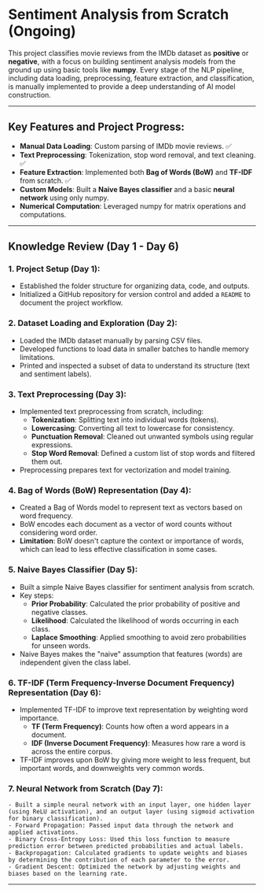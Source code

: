 # **Sentiment Analysis from Scratch** (Ongoing)

This project classifies movie reviews from the IMDb dataset as **positive** or **negative**, with a focus on building sentiment analysis models from the ground up using basic tools like **numpy**. Every stage of the NLP pipeline, including data loading, preprocessing, feature extraction, and classification, is manually implemented to provide a deep understanding of AI model construction.

---

## **Key Features and Project Progress:** 
- **Manual Data Loading**: Custom parsing of IMDb movie reviews. ✅
- **Text Preprocessing**: Tokenization, stop word removal, and text cleaning. ✅
- **Feature Extraction**: Implemented both **Bag of Words (BoW)** and **TF-IDF** from scratch. ✅
- **Custom Models**: Built a **Naive Bayes classifier** and a basic **neural network** using only numpy.
- **Numerical Computation**: Leveraged numpy for matrix operations and computations.

---
## Knowledge Review (Day 1 - Day 6) 

### 1. **Project Setup (Day 1)**:
   - Established the folder structure for organizing data, code, and outputs.
   - Initialized a GitHub repository for version control and added a `README` to document the project workflow.

### 2. **Dataset Loading and Exploration (Day 2)**:
   - Loaded the IMDb dataset manually by parsing CSV files.
   - Developed functions to load data in smaller batches to handle memory limitations.
   - Printed and inspected a subset of data to understand its structure (text and sentiment labels).

### 3. **Text Preprocessing (Day 3)**:
   - Implemented text preprocessing from scratch, including:
     - **Tokenization**: Splitting text into individual words (tokens).
     - **Lowercasing**: Converting all text to lowercase for consistency.
     - **Punctuation Removal**: Cleaned out unwanted symbols using regular expressions.
     - **Stop Word Removal**: Defined a custom list of stop words and filtered them out.
   - Preprocessing prepares text for vectorization and model training.

### 4. **Bag of Words (BoW) Representation (Day 4)**:
   - Created a Bag of Words model to represent text as vectors based on word frequency.
   - BoW encodes each document as a vector of word counts without considering word order.
   - **Limitation**: BoW doesn't capture the context or importance of words, which can lead to less effective classification in some cases.

### 5. **Naive Bayes Classifier (Day 5)**:
   - Built a simple Naive Bayes classifier for sentiment analysis from scratch.
   - Key steps:
     - **Prior Probability**: Calculated the prior probability of positive and negative classes.
     - **Likelihood**: Calculated the likelihood of words occurring in each class.
     - **Laplace Smoothing**: Applied smoothing to avoid zero probabilities for unseen words.
   - Naive Bayes makes the "naive" assumption that features (words) are independent given the class label.

### 6. **TF-IDF (Term Frequency-Inverse Document Frequency) Representation (Day 6)**:
   - Implemented TF-IDF to improve text representation by weighting word importance.
     - **TF (Term Frequency)**: Counts how often a word appears in a document.
     - **IDF (Inverse Document Frequency)**: Measures how rare a word is across the entire corpus.
   - TF-IDF improves upon BoW by giving more weight to less frequent, but important words, and downweights very common words.
### 7. Neural Network from Scratch (Day 7):
    - Built a simple neural network with an input layer, one hidden layer (using ReLU activation), and an output layer (using sigmoid activation for binary classification).
    - Forward Propagation: Passed input data through the network and applied activations.
    - Binary Cross-Entropy Loss: Used this loss function to measure prediction error between predicted probabilities and actual labels.
    - Backpropagation: Calculated gradients to update weights and biases by determining the contribution of each parameter to the error.
    - Gradient Descent: Optimized the network by adjusting weights and biases based on the learning rate.

---